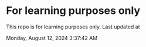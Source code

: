 # For learning purposes only
This repo is for learning purposes only.
Last updated at

Monday, August 12, 2024 3:37:42 AM

